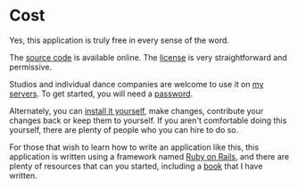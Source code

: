 # Cost

Yes, this application is truly free in every sense of the word.

The [source code](https://github.com/rubys/showcase#showcase) is available online.
The [license](https://github.com/rubys/showcase/blob/main/LICENSE) is very
straightforward and permissive.

Studios and individual dance companies are welcome to use it on [my servers](./Hosting).  To get started, you will need a [password](./Passwords).

Alternately, you can [install it
yourself](https://github.com/rubys/showcase#getting-up-and-running---bare-metal-one-event),
make changes, contribute your changes back or keep them to yourself.  If you
aren't comfortable doing this yourself, there are plenty of people who you can
hire to do so.

For those that wish to learn how to write an application like this,
this application is written using a framework named
[Ruby on Rails](https://rubyonrails.org/), and there are plenty of resources
that can you started, including a
[book](https://pragprog.com/titles/rails7/agile-web-development-with-rails-7/)
that I have written.
